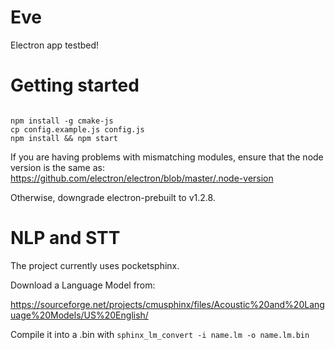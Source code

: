 # Eve

Electron app testbed!

# Getting started

```

npm install -g cmake-js
cp config.example.js config.js
npm install && npm start

```

If you are having problems with mismatching modules, ensure that the node version is the same as:
https://github.com/electron/electron/blob/master/.node-version

Otherwise, downgrade electron-prebuilt to v1.2.8.


# NLP and STT
The project currently uses pocketsphinx.

Download a Language Model from:

https://sourceforge.net/projects/cmusphinx/files/Acoustic%20and%20Language%20Models/US%20English/

Compile it into a .bin with `sphinx_lm_convert -i name.lm -o name.lm.bin`

